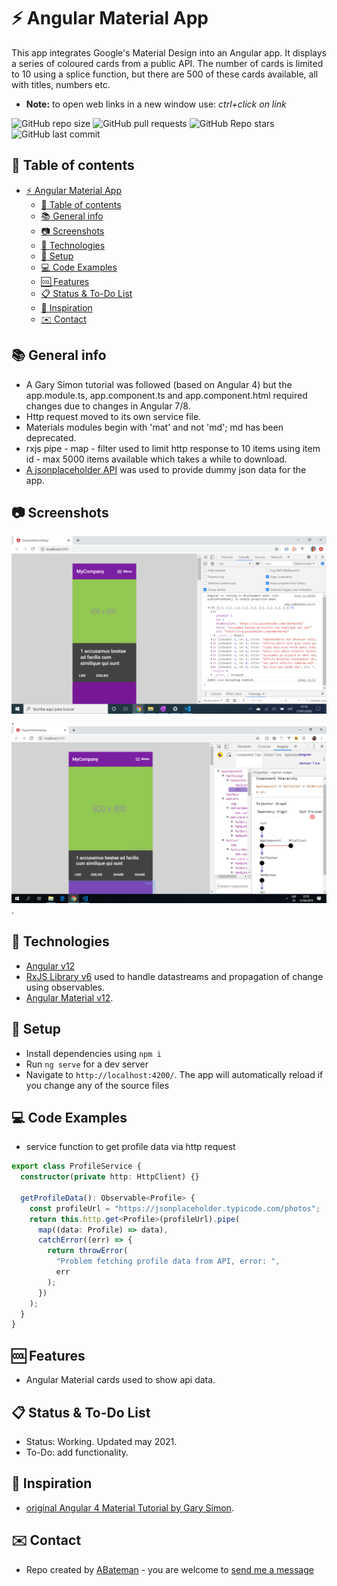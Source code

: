 # :zap: Angular Material App

This app integrates Google's Material Design into an Angular app. It displays a series of coloured cards from a public API. The number of cards is limited to 10 using a splice function, but there are 500 of these cards available, all with titles, numbers etc.
* **Note:** to open web links in a new window use: _ctrl+click on link_

![GitHub repo size](https://img.shields.io/github/repo-size/AndrewJBateman/angular-material-app?style=plastic)
![GitHub pull requests](https://img.shields.io/github/issues-pr/AndrewJBateman/angular-material-app?style=plastic)
![GitHub Repo stars](https://img.shields.io/github/stars/AndrewJBateman/angular-material-app?style=plastic)
![GitHub last commit](https://img.shields.io/github/last-commit/AndrewJBateman/angular-material-app?style=plastic)

## :page_facing_up: Table of contents

* [:zap: Angular Material App](#zap-angular-material-app)
  * [:page_facing_up: Table of contents](#page_facing_up-table-of-contents)
  * [:books: General info](#books-general-info)
  * [:camera: Screenshots](#camera-screenshots)
  * [:signal_strength: Technologies](#signal_strength-technologies)
  * [:floppy_disk: Setup](#floppy_disk-setup)
  * [:computer: Code Examples](#computer-code-examples)
  * [:cool: Features](#cool-features)
  * [:clipboard: Status & To-Do List](#clipboard-status--to-do-list)
  * [:clap: Inspiration](#clap-inspiration)
  * [:envelope: Contact](#envelope-contact)

## :books: General info

* A Gary Simon tutorial was followed (based on Angular 4) but the app.module.ts, app.component.ts and app.component.html required changes due to changes in Angular 7/8.
* Http request moved to its own service file.
* Materials modules begin with 'mat' and not 'md'; md has been deprecated.
* rxjs pipe - map - filter used to limit http response to 10 items using item id - max 5000 items available which takes a while to download.
* [A jsonplaceholder API](https://jsonplaceholder.typicode.com/photos) was used to provide dummy json data for the app.

## :camera: Screenshots

![Example screenshot](./img/angular-mat-card.png).
![Example screenshot](./img/mat-cards-augury.png).

## :signal_strength: Technologies

* [Angular v12](https://angular.io/)
* [RxJS Library v6](https://angular.io/guide/rx-library) used to handle datastreams and propagation of change using observables.
* [Angular Material v12](https://material.angular.io/).

## :floppy_disk: Setup

* Install dependencies using `npm i`
* Run `ng serve` for a dev server
* Navigate to `http://localhost:4200/`. The app will automatically reload if you change any of the source files

## :computer: Code Examples

* service function to get profile data via http request

```typescript
export class ProfileService {
  constructor(private http: HttpClient) {}

  getProfileData(): Observable<Profile> {
    const profileUrl = "https://jsonplaceholder.typicode.com/photos";
    return this.http.get<Profile>(profileUrl).pipe(
      map((data: Profile) => data),
      catchError((err) => {
        return throwError(
          "Problem fetching profile data from API, error: ",
          err
        );
      })
    );
  }
}

```

## :cool: Features

* Angular Material cards used to show api data.

## :clipboard: Status & To-Do List

* Status: Working. Updated may 2021.
* To-Do: add functionality.

## :clap: Inspiration

* [original Angular 4 Material Tutorial by Gary Simon](https://coursetro.com/posts/code/67/Angular-4-Material-Tutorial).

## :envelope: Contact

* Repo created by [ABateman](https://www.andrewbateman.org) - you are welcome to [send me a message](https://andrewbateman.org/contact)
